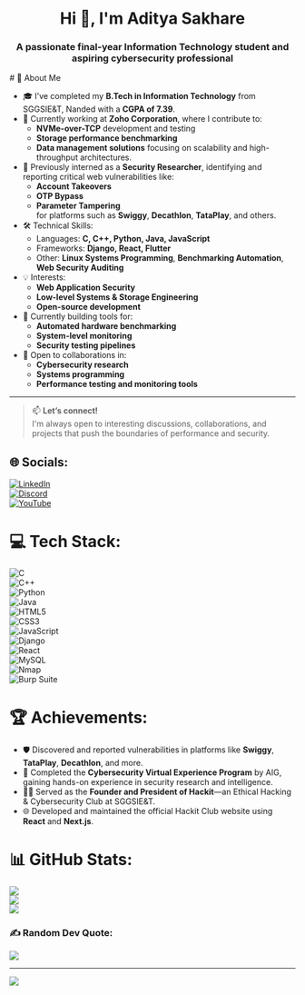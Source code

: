 <h1 align="center">Hi 👋, I'm Aditya Sakhare</h1>
<h3 align="center">A passionate final-year Information Technology student and aspiring cybersecurity professional</h3>
# 💫 About Me

- 🎓 I’ve completed my **B.Tech in Information Technology** from SGGSIE&T, Nanded with a **CGPA of 7.39**.
- 💼 Currently working at **Zoho Corporation**, where I contribute to:
  - **NVMe-over-TCP** development and testing
  - **Storage performance benchmarking**
  - **Data management solutions** focusing on scalability and high-throughput architectures.
- 🔐 Previously interned as a **Security Researcher**, identifying and reporting critical web vulnerabilities like:
  - **Account Takeovers**
  - **OTP Bypass**
  - **Parameter Tampering**  
  for platforms such as **Swiggy**, **Decathlon**, **TataPlay**, and others.
- 🛠️ Technical Skills:
  - Languages: **C, C++, Python, Java, JavaScript**
  - Frameworks: **Django, React, Flutter**
  - Other: **Linux Systems Programming**, **Benchmarking Automation**, **Web Security Auditing**
- 💡 Interests:
  - **Web Application Security**
  - **Low-level Systems & Storage Engineering**
  - **Open-source development**
- 🚀 Currently building tools for:
  - **Automated hardware benchmarking**
  - **System-level monitoring**
  - **Security testing pipelines**
- 🤝 Open to collaborations in:
  - **Cybersecurity research**
  - **Systems programming**
  - **Performance testing and monitoring tools**

---

> 📫 **Let’s connect!**  
> I'm always open to interesting discussions, collaborations, and projects that push the boundaries of performance and security.
  

## 🌐 Socials:
[![LinkedIn](https://img.shields.io/badge/LinkedIn-%230077B5.svg?logo=linkedin&logoColor=white)](https://www.linkedin.com/in/aditya-sakhare)  
[![Discord](https://img.shields.io/badge/Discord-%237289DA.svg?logo=discord&logoColor=white)](https://discord.com)  
[![YouTube](https://img.shields.io/badge/YouTube-%23FF0000.svg?logo=YouTube&logoColor=white)](https://youtube.com)

# 💻 Tech Stack:
![C](https://img.shields.io/badge/c-%2300599C.svg?style=for-the-badge&logo=c&logoColor=white)  
![C++](https://img.shields.io/badge/c++-%2300599C.svg?style=for-the-badge&logo=c%2B%2B&logoColor=white)  
![Python](https://img.shields.io/badge/python-3670A0?style=for-the-badge&logo=python&logoColor=ffdd54)  
![Java](https://img.shields.io/badge/java-%23ED8B00.svg?style=for-the-badge&logo=openjdk&logoColor=white)  
![HTML5](https://img.shields.io/badge/html5-%23E34F26.svg?style=for-the-badge&logo=html5&logoColor=white)  
![CSS3](https://img.shields.io/badge/css3-%231572B6.svg?style=for-the-badge&logo=css3&logoColor=white)  
![JavaScript](https://img.shields.io/badge/javascript-%23323330.svg?style=for-the-badge&logo=javascript&logoColor=%23F7DF1E)  
![Django](https://img.shields.io/badge/django-%23092E20.svg?style=for-the-badge&logo=django&logoColor=white)  
![React](https://img.shields.io/badge/react-%2320232a.svg?style=for-the-badge&logo=react&logoColor=%2361DAFB)  
![MySQL](https://img.shields.io/badge/mysql-4479A1.svg?style=for-the-badge&logo=mysql&logoColor=white)  
![Nmap](https://img.shields.io/badge/Nmap-%232092E6.svg?style=for-the-badge&logo=nmap&logoColor=white)  
![Burp Suite](https://img.shields.io/badge/BurpSuite-%23FF6C37.svg?style=for-the-badge&logo=burpsuite&logoColor=white)

# 🏆 Achievements:
- 🛡️ Discovered and reported vulnerabilities in platforms like **Swiggy**, **TataPlay**, **Decathlon**, and more.  
- 📜 Completed the **Cybersecurity Virtual Experience Program** by AIG, gaining hands-on experience in security research and intelligence.  
- 👨‍💼 Served as the **Founder and President of Hackit**—an Ethical Hacking & Cybersecurity Club at SGGSIE&T.  
- 🌐 Developed and maintained the official Hackit Club website using **React** and **Next.js**.  

# 📊 GitHub Stats:
![](https://github-readme-stats.vercel.app/api?username=Aditya-Sakhare&theme=vue-dark&hide_border=false&include_all_commits=true&count_private=true)  
![](https://github-readme-streak-stats.herokuapp.com/?user=Aditya-Sakhare&theme=vue-dark&hide_border=false)  
![](https://github-readme-stats.vercel.app/api/top-langs/?username=Aditya-Sakhare&theme=vue-dark&hide_border=false&layout=compact)

### ✍️ Random Dev Quote:
![](https://quotes-github-readme.vercel.app/api?type=vetical&theme=tokyonight)

---

[![](https://visitcount.itsvg.in/api?id=Aditya-Sakhare&icon=0&color=0)](https://visitcount.itsvg.in)

